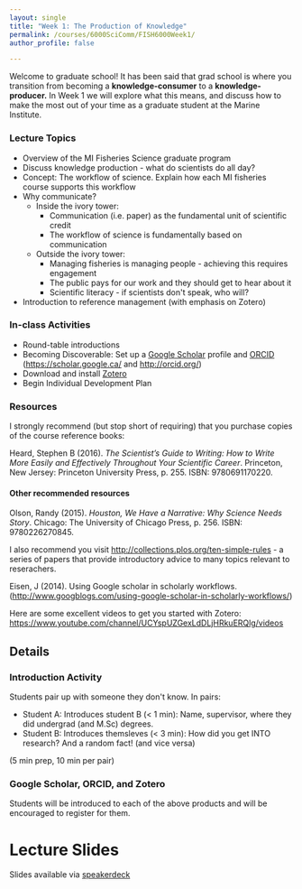 ```yaml
---
layout: single
title: "Week 1: The Production of Knowledge"
permalink: /courses/6000SciComm/FISH6000Week1/
author_profile: false

---
```


Welcome to graduate school! It has been said that grad school is where you transition from becoming a **knowledge-consumer** to a **knowledge-producer.** In Week 1 we will explore what this means, and discuss how to make the most out of your time as a graduate student at the Marine Institute.

### Lecture Topics
* Overview of the MI Fisheries Science graduate program
* Discuss knowledge production - what do scientists do all day?
* Concept: The workflow of science. Explain how each MI fisheries course supports this workflow 
* Why communicate? 
    + Inside the ivory tower:   
        - Communication (i.e. paper) as the fundamental unit of scientific credit
        - The workflow of science is fundamentally based on communication
    + Outside the ivory tower:
        - Managing fisheries is managing people - achieving this requires engagement
        - The public pays for our work and they should get to hear about it
        - Scientific literacy - if scientists don't speak, who will?
* Introduction to reference management (with emphasis on Zotero)

### In-class Activities

* Round-table introductions
* Becoming Discoverable: Set up a [Google Scholar](https://scholar.google.ca/) profile and [ORCID](http://orcid.org/) (https://scholar.google.ca/ and http://orcid.org/)
* Download and install [Zotero](https://www.zotero.org/download/) 
* Begin Individual Development Plan

### Resources

I strongly recommend (but stop short of requiring) that you purchase copies of the course reference books:

Heard, Stephen B (2016). *The Scientist’s Guide to Writing: How to Write More Easily and Effectively Throughout Your Scientific Career*. Princeton, New Jersey: Princeton University Press, p. 255. ISBN:
9780691170220.

#### Other recommended resources

Olson, Randy (2015). *Houston, We Have a Narrative: Why Science Needs Story*. Chicago: The University of Chicago Press, p. 256. ISBN: 9780226270845.

I also recommend you visit http://collections.plos.org/ten-simple-rules - a series of papers that provide introductory advice to many topics relevant to reserachers.

Eisen, J (2014). Using Google scholar in scholarly workflows. (http://www.googblogs.com/using-google-scholar-in-scholarly-workflows/)

Here are some excellent videos to get you started with Zotero: https://www.youtube.com/channel/UCYspUZGexLdDLjHRkuERQlg/videos

## Details

### Introduction Activity
Students pair up with someone they don't know. In pairs:

- Student A: Introduces student B (< 1 min): Name, supervisor, where they did undergrad (and M.Sc) degrees.
- Student B: Introduces themsleves (< 3 min): How did you get INTO research? And a random fact!
(and vice versa)

(5 min prep, 10 min per pair)

### Google Scholar, ORCID, and Zotero
Students will be introduced to each of the above products and will be encouraged to register for them.

# Lecture Slides

<script async class="speakerdeck-embed" data-id="5fb8a22c684b4fbe8f34b02c84f0f2a5" data-ratio="1.77777777777778" src="//speakerdeck.com/assets/embed.js"></script>

Slides available via [speakerdeck](https://speakerdeck.com/mi_fish_sci/fish-6000-week-1-the-production-of-knowledge)
